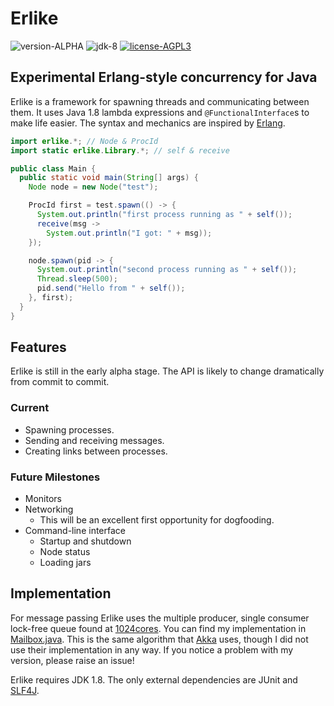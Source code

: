 Erlike
======

![version-ALPHA](http://img.shields.io/badge/version-ALPHA-green.svg?style=flat)
![jdk-8](http://img.shields.io/badge/jdk-8-blue.svg?style=flat)
[![license-AGPL3](http://img.shields.io/badge/license-AGPL3-red.svg?style=flat)](https://github.com/axblount/erlike/blob/master/LICENSE)

Experimental Erlang-style concurrency for Java
----------------------------------------------

Erlike is a framework for spawning threads and communicating between them. It 
uses Java 1.8 lambda expressions and `@FunctionalInterface`s to make life easier. The 
syntax and mechanics are inspired by [Erlang](https://www.erlang.org/).

```java
import erlike.*; // Node & ProcId
import static erlike.Library.*; // self & receive

public class Main {
  public static void main(String[] args) {
    Node node = new Node("test");

    ProcId first = test.spawn(() -> {
      System.out.println("first process running as " + self());
      receive(msg ->
        System.out.println("I got: " + msg));
    });

    node.spawn(pid -> {
      System.out.println("second process running as " + self());
      Thread.sleep(500);
      pid.send("Hello from " + self());
    }, first);
  }
}
```

Features
--------

Erlike is still in the early alpha stage. The API is likely to change 
dramatically from commit to commit.

### Current

* Spawning processes.
* Sending and receiving messages.
* Creating links between processes.

### Future Milestones

* Monitors
* Networking
  - This will be an excellent first opportunity for dogfooding.
* Command-line interface
  - Startup and shutdown
  - Node status
  - Loading jars
  
Implementation
--------------

For message passing Erlike uses the multiple producer, single consumer lock-free 
queue found at [1024cores][1024cores]. You can find my implementation in
[Mailbox.java][mailbox]. This is the same algorithm that [Akka](http://akka.io) uses, 
though I did not use their implementation in any way. If you notice a problem 
with my version, please raise an issue!

Erlike requires JDK 1.8. The only external dependencies are JUnit and 
[SLF4J](http://slf4j.org).

[erlang]: https://www.erlang.org/
[1024cores]: http://www.1024cores.net/home/lock-free-algorithms/queues/non-intrusive-mpsc-node-based-queue
[mailbox]: https://github.com/axblount/erlike/blob/master/src/lambda/java/erlike/Mailbox.java
